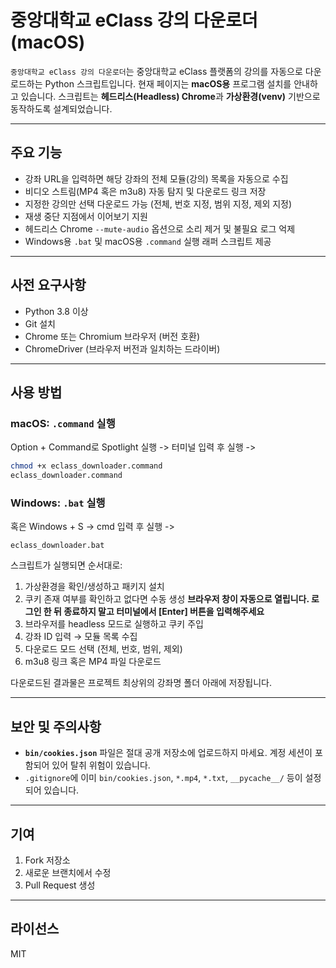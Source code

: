# 중앙대학교 eClass 강의 다운로더 (macOS)

`중앙대학교 eClass 강의 다운로더`는 중앙대학교 eClass 플랫폼의 강의를 자동으로 다운로드하는 Python 스크립트입니다. 현재 페이지는 **macOS용** 프로그램 설치를 안내하고 있습니다.
스크립트는 **헤드리스(Headless) Chrome**과 **가상환경(venv)** 기반으로 동작하도록 설계되었습니다.

---

## 주요 기능

- 강좌 URL을 입력하면 해당 강좌의 전체 모듈(강의) 목록을 자동으로 수집
- 비디오 스트림(MP4 혹은 m3u8) 자동 탐지 및 다운로드 링크 저장
- 지정한 강의만 선택 다운로드 가능 (전체, 번호 지정, 범위 지정, 제외 지정)
- 재생 중단 지점에서 이어보기 지원
- 헤드리스 Chrome `--mute-audio` 옵션으로 소리 제거 및 불필요 로그 억제
- Windows용 `.bat` 및 macOS용 `.command` 실행 래퍼 스크립트 제공

---

## 사전 요구사항

- Python 3.8 이상
- Git 설치
- Chrome 또는 Chromium 브라우저 (버전 호환)
- ChromeDriver (브라우저 버전과 일치하는 드라이버)

---

## 사용 방법

### macOS: `.command` 실행

Option + Command로 Spotlight 실행 -> 터미널 입력 후 실행 ->

```bash
chmod +x eclass_downloader.command
eclass_downloader.command
```

### Windows: `.bat` 실행

혹은 Windows + S -> cmd 입력 후 실행 ->

```batch
eclass_downloader.bat
```

스크립트가 실행되면 순서대로:
1. 가상환경을 확인/생성하고 패키지 설치
2. 쿠키 존재 여부를 확인하고 없다면 수동 생성
   **브라우저 창이 자동으로 열립니다. 로그인 한 뒤 종료하지 말고 터미널에서 [Enter] 버튼을 입력해주세요**
4. 브라우저를 headless 모드로 실행하고 쿠키 주입
5. 강좌 ID 입력 → 모듈 목록 수집
6. 다운로드 모드 선택 (전체, 번호, 범위, 제외)
7. m3u8 링크 혹은 MP4 파일 다운로드

다운로드된 결과물은 프로젝트 최상위의 강좌명 폴더 아래에 저장됩니다.

---

## 보안 및 주의사항

- **`bin/cookies.json`** 파일은 절대 공개 저장소에 업로드하지 마세요. 계정 세션이 포함되어 있어 탈취 위험이 있습니다.
- `.gitignore`에 이미 `bin/cookies.json`, `*.mp4`, `*.txt`, `__pycache__/` 등이 설정되어 있습니다.

---

## 기여

1. Fork 저장소
2. 새로운 브랜치에서 수정
3. Pull Request 생성

---

## 라이선스

MIT


